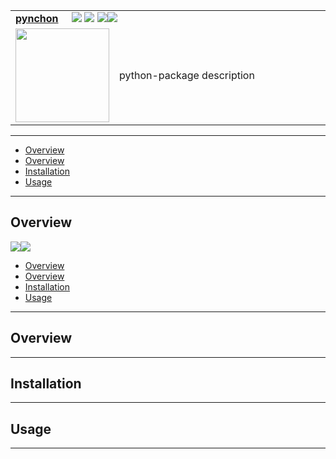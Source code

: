 

<table>
  <tr>
    <td colspan=2>
      <strong><u>pynchon</u></strong>&nbsp;&nbsp;&nbsp;&nbsp;
      <a href=https://pypi.python.org/pypi/pynchon/><img src="https://img.shields.io/pypi/l/pynchon.svg"></a>
      <a href=https://pypi.python.org/pypi/pynchon/><img src="https://badge.fury.io/py/pynchon.svg"></a>
      <a href="https://github.com/elo-enterprises/pynchon/actions/workflows/python-publish.yml"><img src="https://github.com/elo-enterprises/pynchon/actions/workflows/python-publish.yml/badge.svg"></a><a href="https://github.com/elo-enterprises/pynchon/actions/workflows/python-test.yml"><img src="https://github.com/elo-enterprises/pynchon/actions/workflows/python-test.yml/badge.svg"></a>
    </td>
  </tr>
  <tr>
    <td width=15%><img src=img/icon.png style="width:150px"></td>
    <td>
      python-package description
      <br/>
    </td>
  </tr>
</table>

---------------------------------------------------------------------------------

  * [Overview](#overview)
  * [Overview](#overview-1)
  * [Installation](#installation)
  * [Usage](#usage)


---------------------------------------------------------------------------------

## Overview

<a href="https://github.com/elo-enterprises/pynchon/actions/workflows/python-publish.yml"><img src="https://github.com/elo-enterprises/pynchon/actions/workflows/python-publish.yml/badge.svg"></a><a href="https://github.com/elo-enterprises/pynchon/actions/workflows/python-test.yml"><img src="https://github.com/elo-enterprises/pynchon/actions/workflows/python-test.yml/badge.svg"></a>

  * [Overview](#overview)
  * [Overview](#overview-1)
  * [Installation](#installation)
  * [Usage](#usage)


---------------------------------------------------------------------------------

## Overview

---------------------------------------------------------------------------------

## Installation

---------------------------------------------------------------------------------

## Usage

---------------------------------------------------------------------------------
